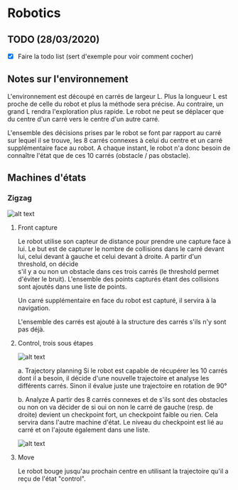# Robotics

## TODO (28/03/2020)

- [x] Faire la todo list (sert d'exemple pour voir comment cocher)

## Notes sur l'environnement

L'environnement est découpé en carrés de largeur L. Plus la longueur L est proche de celle du robot et plus la méthode sera précise. Au contraire, un grand L rendra l'exploration plus rapide. Le robot ne peut se déplacer que du centre d'un carré vers le centre d'un autre carré. 

L'ensemble des décisions prises par le robot se font par rapport au carré sur lequel il se trouve, les 8 carrés connexes à celui du centre et un carré supplémentaire face au robot. A chaque instant, le robot n'a donc besoin de connaître l'état que de ces 10 carrés (obstacle / pas obstacle).

## Machines d'états

### Zigzag

![alt text](https://cdn.discordapp.com/attachments/512671211998937088/693909204897103932/zigzag2.png "zigzag")

1. Front capture

   Le robot utilise son capteur de distance pour prendre une capture face à lui. Le but est de capturer le nombre de
   collisions dans le carré devant lui, celui devant à gauche et celui devant à droite. A partir d'un threshold, on décide  
   s'il y a ou non un obstacle dans ces trois carrés (le threshold permet d'éviter le bruit). L'ensemble des points capturés 
   étant des collisions sont ajoutés dans une liste de points.

   Un carré supplémentaire en face du robot est capturé, il servira à la navigation.
   
   L'ensemble des carrés est ajouté à la structure des carrés s'ils n'y sont pas déjà.

2. Control, trois sous étapes

   ![alt text](https://cdn.discordapp.com/attachments/512671211998937088/693901539290513454/dir.png "zigzag_carrés")

   a. Trajectory planning
      Si le robot est capable de récupérer les 10 carrés dont il a besoin, il décide d'une nouvelle trajectoire et analyse 
      les différents carrés. Sinon il évalue juste une trajectoire en rotation de 90°

   b. Analyze
      A partir des 8 carrés connexes et de s'ils sont des obstacles ou non on va décider de si oui on non le carré de gauche 
      (resp. de droite) devient un checkpoint fort, un checkpoint faible ou rien. Cela servira dans l'autre machine d'état. 
      Le niveau du checkpoint est lié au carré et on l'ajoute également dans une liste.

      ![alt text](https://cdn.discordapp.com/attachments/512671211998937088/693898109591486495/Capture_decran_du_2020-03-29_21-01-14.png "zigzag_decision")

4. Move

   Le robot bouge jusqu'au prochain centre en utilisant la trajectoire qu'il a reçu de l'état "control".

